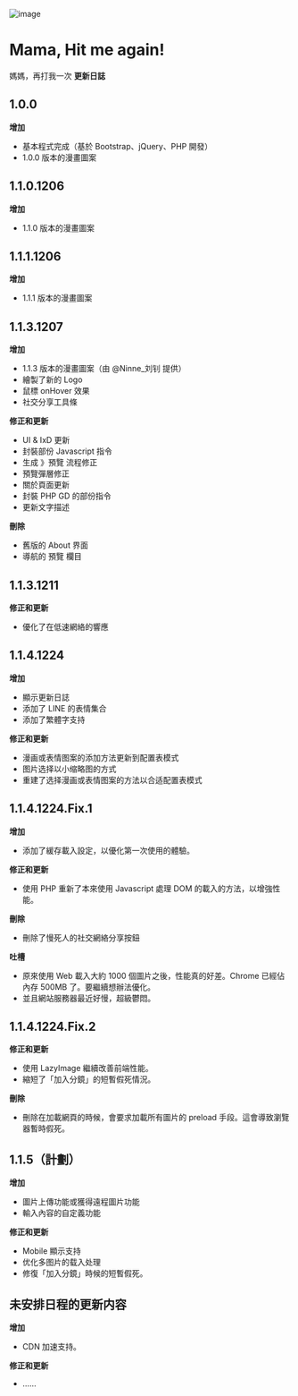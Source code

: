 ![image](http://tools.llqoli.com/Mama/assets/welcome.png)

# Mama, Hit me again!

媽媽，再打我一次 **更新日誌**

## 1.0.0

**增加**

  * 基本程式完成（基於 Bootstrap、jQuery、PHP 開發）
  * 1.0.0 版本的漫畫圖案

## 1.1.0.1206

**增加**

  * 1.1.0 版本的漫畫圖案

## 1.1.1.1206

**增加**

  * 1.1.1 版本的漫畫圖案

## 1.1.3.1207

**增加**

  * 1.1.3 版本的漫畫圖案（由 @Ninne_刘钊 提供）
  * 繪製了新的 Logo
  * 鼠標 onHover 效果
  * 社交分享工具條

**修正和更新**

  * UI & IxD 更新
  * 封裝部份 Javascript 指令
  * 生成 》預覽 流程修正
  * 預覽彈層修正
  * 關於頁面更新
  * 封裝 PHP GD 的部份指令
  * 更新文字描述

**刪除**

  * 舊版的 About 界面
  * 導航的 預覽 欄目

## 1.1.3.1211

**修正和更新**

  * 優化了在低速網絡的響應

## 1.1.4.1224

**增加**

  * 顯示更新日誌
  * 添加了 LINE 的表情集合
  * 添加了繁體字支持

**修正和更新**

  * 漫画或表情图案的添加方法更新到配置表模式
  * 图片选择以小缩略图的方式
  * 重建了选择漫画或表情图案的方法以合适配置表模式

## 1.1.4.1224.Fix.1

**增加**

  * 添加了緩存載入設定，以優化第一次使用的體驗。

**修正和更新**

  * 使用 PHP 重新了本來使用 Javascript 處理 DOM 的載入的方法，以增強性能。

**刪除**

  * 刪除了慢死人的社交網絡分享按鈕

**吐槽**

  * 原來使用 Web 載入大約 1000 個圖片之後，性能真的好差。Chrome 已經佔內存 500MB 了。要繼續想辦法優化。
  * 並且網站服務器最近好慢，超級鬱悶。

## 1.1.4.1224.Fix.2

**修正和更新**

  * 使用 LazyImage 繼續改善前端性能。
  * 縮短了「加入分鏡」的短暫假死情況。

**刪除**

  * 刪除在加載網頁的時候，會要求加載所有圖片的 preload 手段。這會導致瀏覽器暫時假死。

## 1.1.5（計劃）

**增加**

  * 圖片上傳功能或獲得遠程圖片功能
  * 輸入內容的自定義功能

**修正和更新**

  * Mobile 顯示支持
  * 优化多图片的载入处理
  * 修復「加入分鏡」時候的短暫假死。

## 未安排日程的更新内容

**增加**

  * CDN 加速支持。

**修正和更新**

  * ……